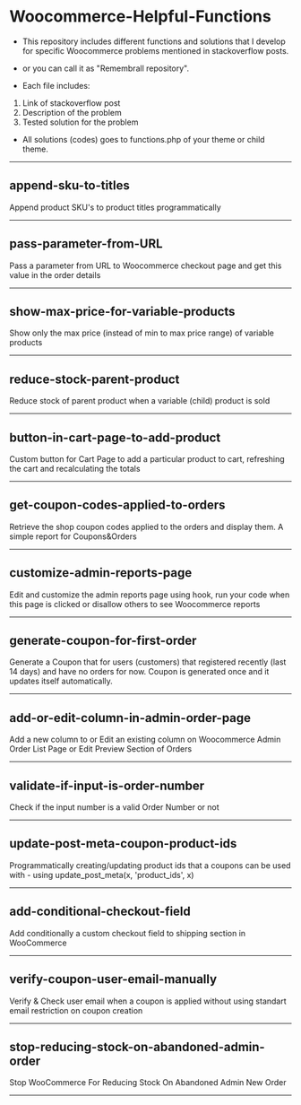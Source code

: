 # Woocommerce-Helpful-Functions
- This repository includes different functions and solutions that I develop for specific Woocommerce problems mentioned in stackoverflow posts.
- or you can call it as "Remembrall repository".

- Each file includes:
 1) Link of stackoverflow post
 2) Description of the problem
 3) Tested solution for the problem
 
- All solutions (codes) goes to functions.php of your theme or child theme.

---

## append-sku-to-titles
Append product SKU's to product titles programmatically

---

## pass-parameter-from-URL
Pass a parameter from URL to Woocommerce checkout page and get this value in the order details

---

## show-max-price-for-variable-products
Show only the max price (instead of min to max price range) of variable products

---

## reduce-stock-parent-product
Reduce stock of parent product when a variable (child) product is sold

---

## button-in-cart-page-to-add-product
Custom button for Cart Page to add a particular product to cart, refreshing the cart and recalculating the totals

---

## get-coupon-codes-applied-to-orders
Retrieve the shop coupon codes applied to the orders and display them. A simple report for Coupons&Orders

---

## customize-admin-reports-page
Edit and customize the admin reports page using hook, run your code when this page is clicked or disallow others to see Woocommerce reports

---

## generate-coupon-for-first-order
Generate a Coupon that for users (customers) that registered recently (last 14 days) and have no orders for now. Coupon is generated once and it updates itself automatically.

---

## add-or-edit-column-in-admin-order-page
Add a new column to or Edit an existing column on Woocommerce Admin Order List Page or Edit Preview Section of Orders

---

## validate-if-input-is-order-number
Check if the input number is a valid Order Number or not

---

## update-post-meta-coupon-product-ids
Programmatically creating/updating product ids that a coupons can be used with - using update_post_meta(x, 'product_ids', x)

---

## add-conditional-checkout-field
Add conditionally a custom checkout field to shipping section in WooCommerce

---

## verify-coupon-user-email-manually
Verify & Check user email when a coupon is applied without using standart email restriction on coupon creation

---

## stop-reducing-stock-on-abandoned-admin-order
Stop WooCommerce For Reducing Stock On Abandoned Admin New Order

---
